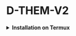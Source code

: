 # D-THEM-V2

<b><details><summary>Installation on Termux</summary></b>
```bash
pkg update -y

pkg upgrade -y

pkg install git -y

git clone https://github.com/DilumBBandara/D-THEM-V2.git

cd D-THEM-V2
bash them.sh

⚜ Now enter number 1.

cd D-THEM-V2
bash them.sh

⚜ Now enter number 2.

mv $HOME/powerlevel10k $ZSH_CUSTOM/themes/powerlevel10k

cd D-THEM-V2
bash them.sh

⚜ Now enter number 3.

cd D-THEM-V2
bash them.sh

⚜ Now enter number 4.
```
</details>
